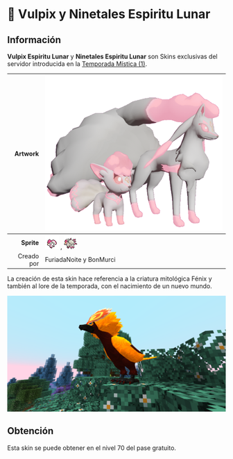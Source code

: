 # 🥇 Vulpix y Ninetales Espiritu Lunar
## Información

**Vulpix Espiritu Lunar** y **Ninetales Espiritu Lunar** son Skins exclusivas del servidor introducida en la [Temporada Mística (1)](./).

|                     **Artwork** | ![Artwork de Vulpix y Ninetales Espiritu Lunar](../../images/pokemon/temporada-1/EspirituLunar.png)                                                                                    |
| ------------------------------: | -------------------------------------------------------------------------------------------------------------------------------------- |
|                  **Sprite** | ![Sprite de Vulpix Espiritu Lunar](../../images/pokemon/temporada-1/EspirituLunar1-sprite.png) , ![Sprite de Ninetales Espiritu Lunar](../../images/pokemon/temporada-1/EspirituLunar2-sprite.png)                                                          |                                                                                                             |
|                      Creado por | FuriadaNoite y BonMurci                                                                                                                |

La creación de esta skin hace referencia a la criatura mitológica Fénix y también al lore de la temporada, con el nacimiento de un nuevo mundo.

![Formas de Milotic Primordial](../../images/pokemon/temporada-1/Fenix-formas.png)

## Obtención

Esta skin se puede obtener en el nivel 70 del pase gratuito.
